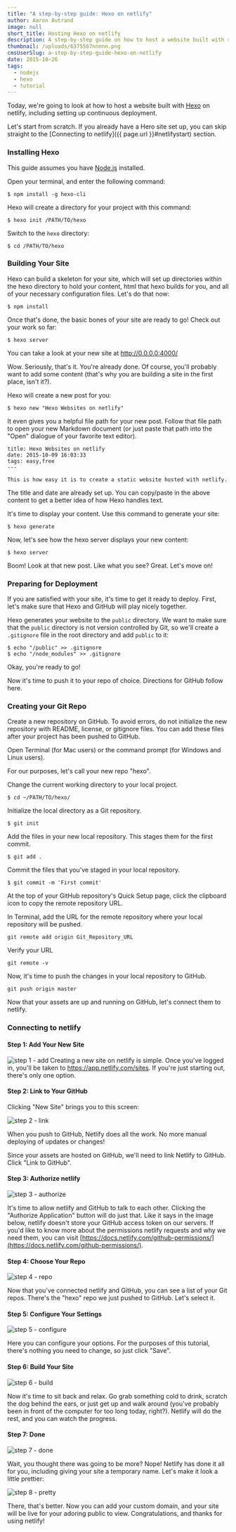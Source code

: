 ```yaml
---
title: "A step-by-step guide: Hexo on netlify"
author: Aaron Autrand
image: null
short_title: Hosting Hexo on netlify
description: A step-by-step guide on how to host a website built with static site generator Hexo.
thumbnail: /uploads/6375567nnnnn.png
cmsUserSlug: a-step-by-step-guide-hexo-on-netlify
date: 2015-10-26
tags:
  - nodejs
  - hexo
  - tutorial
---
```


Today, we're going to look at how to host a website built with [Hexo](https://hexo.io/) on netlify, including setting up continuous deployment.

Let's start from scratch. If you already have a Hero site set up, you can skip straight to the [Connecting to netlify]({{ page.url }}#netlifystart) section.

<!-- excerpt -->

### Installing Hexo

This guide assumes you have [Node.js](https://nodejs.org) installed.

Open your terminal, and enter the following command:

```
$ npm install -g hexo-cli
```

Hexo will create a directory for your project with this command:

```
$ hexo init /PATH/TO/hexo
```

Switch to the `hexo` directory:

```
$ cd /PATH/TO/hexo
```

### **Building Your Site**

Hexo can build a skeleton for your site, which will set up directories within the hexo directory to hold your content, html that hexo builds for you, and all of your necessary configuration files. Let's do that now:

```
$ npm install
```

Once that's done, the basic bones of your site are ready to go! Check out your work so far:
```
$ hexo server
```

You can take a look at your new site at http://0.0.0.0:4000/

Wow. Seriously, that's it. You're already done. Of course, you'll probably want to add some content (that's why you are building a site in the first place, isn't it?).

Hexo will create a new post for you:
```
$ hexo new "Hexo Websites on netlify"
```

It even gives you a helpful file path for your new post. Follow that file path to open your new Markdown document (or just paste that path into the "Open" dialogue of your favorite text editor).
```
title: Hexo Websites on netlify
date: 2015-10-09 16:03:33
tags: easy,free
---

This is how easy it is to create a static website hosted with netlify.
```

The title and date are already set up. You can copy/paste in the above content to get a better idea of how Hexo handles text.

It's time to display your content. Use this command to generate your site:

```
$ hexo generate
```

Now, let's see how the hexo server displays your new content:
```
$ hexo server
```
Boom! Look at that new post. Like what you see? Great. Let's move on!

### **Preparing for Deployment**

If you are satisfied with your site, it's time to get it ready to deploy. First, let's make sure that Hexo and GitHub will play nicely together.

Hexo generates your website to the `public` directory. We want to make sure that the `public` directory is not version controlled by Git, so we'll create a `.gitignore` file in the root directory and add `public` to it:
```
$ echo "/public" >> .gitignore
$ echo "/node_modules" >> .gitignore
```
Okay, you're ready to go!

Now it's time to push it to your repo of choice. Directions for GitHub follow here.

### **Creating your Git Repo**

Create a new repository on GitHub. To avoid errors, do not initialize the new repository with README, license, or gitignore files. You can add these files after your project has been pushed to GitHub.

Open Terminal (for Mac users) or the command prompt (for Windows and Linux users).

For our purposes, let's call your new repo "hexo".

Change the current working directory to your local project.

```
$ cd ~/PATH/TO/hexo/
```

Initialize the local directory as a Git repository.
```
$ git init
```
Add the files in your new local repository. This stages them for the first commit.
```
$ git add .
```
Commit the files that you've staged in your local repository.
```
$ git commit -m 'First commit'
```

At the top of your GitHub repository's Quick Setup page, click the clipboard icon to copy the remote repository URL.

In Terminal, add the URL for the remote repository where your local repository will be pushed.
```
git remote add origin Git_Repository_URL
```
Verify your URL
```
git remote -v
```
Now, it's time to push the changes in your local repository to GitHub.
```
git push origin master
```

Now that your assets are up and running on GitHub, let's connect them to netlify.

<a id="netlifystart"></a>

### **Connecting to netlify**

#### Step 1: Add Your New Site

![step 1 - add](https://cloud.githubusercontent.com/assets/6520639/9803638/717820a6-57d9-11e5-838f-d2a732eb0a41.png)
Creating a new site on netlify is simple. Once you've logged in, you'll be taken to https://app.netlify.com/sites. If you're just starting out, there's only one option.

#### Step 2: Link to Your GitHub

Clicking "New Site" brings you to this screen:

![step 2 - link](https://cloud.githubusercontent.com/assets/6520639/9803637/7176ac8a-57d9-11e5-9b09-f43dc772a4f9.png)

When you push to GitHub, Netlify does all the work. No more manual deploying of updates or changes!

Since your assets are hosted on GitHub, we'll need to link Netlify to GitHub. Click "Link to GitHub".

#### Step 3: Authorize netlify

![step 3 - authorize](https://cloud.githubusercontent.com/assets/6520639/9803635/71760370-57d9-11e5-8bdb-850aa176a22c.png)

It's time to allow netlify and GitHub to talk to each other. Clicking the "Authorize Application" button will do just that. Like it says in the image below, netlify doesn't store your GitHub access token on our servers. If you'd like to know more about the permissions netlify requests and why we need them, you can visit [https://docs.netlify.com/github-permissions/](https://docs.netlify.com/github-permissions/).

#### Step 4: Choose Your Repo

![step 4 - repo](https://raw.githubusercontent.com/munkymack/netlify-assets/master/Step4hexo.png)

Now that you've connected netlify and GitHub, you can see a list of your Git repos. There's the "hexo" repo we just pushed to GitHub. Let's select it.

#### Step 5: Configure Your Settings

![step 5 - configure](https://raw.githubusercontent.com/munkymack/netlify-assets/master/Step5hexo.png)

Here you can configure your options. For the purposes of this tutorial, there's nothing you need to change, so just click "Save".

#### Step 6: Build Your Site

![step 6 - build](https://cloud.githubusercontent.com/assets/6520639/9803640/717b9c40-57d9-11e5-9ca4-92f90f8ed005.png)

Now it's time to sit back and relax. Go grab something cold to drink, scratch the dog behind the ears, or just get up and walk around (you've probably been in front of the computer for too long today, right?). Netlify will do the rest, and you can watch the progress.

#### Step 7: Done

![step 7 - done](https://raw.githubusercontent.com/munkymack/netlify-assets/master/Step7hexo.png)

Wait, you thought there was going to be more? Nope! Netlify has done it all for you, including giving your site a temporary name. Let's make it look a little prettier:

![step 8 - pretty](https://raw.githubusercontent.com/munkymack/netlify-assets/master/Step8hexo.png)

There, that's better. Now you can add your custom domain, and your site will be live for your adoring public to view. Congratulations, and thanks for using netlify!
